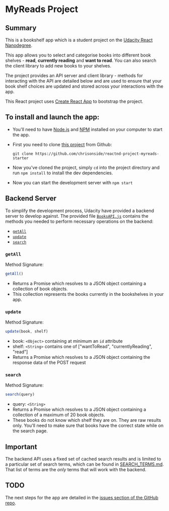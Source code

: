 
# MyReads Project

## Summary

This is a bookshelf app which is a student project on the [Udacity React Nanodegree](https://eu.udacity.com/course/react-nanodegree--nd019).

This app allows you to select and categorise books into different book shelves - **read**, **currently reading** and **want to read**. You can also search the client library to add new books to your shelves.

The project provides an API server and client library - methods for interacting with the API are detailed below and are used to ensure that your book shelf choices are updated and stored across your interactions with the app.

This React project uses [Create React App](https://github.com/facebookincubator/create-react-app) to bootstrap the project.

## To install and launch the app:

* You'll need to have [Node.js](https://nodejs.org/en/download/) and [NPM](https://www.npmjs.com/) installed on your computer to start the app.
* First you need to clone [this project](https://github.com/chrisonside/reactnd-project-myreads-starter) from Github:

    `git clone https://github.com/chrisonside/reactnd-project-myreads-starter`

* Now you've cloned the project, simply `cd` into the project directory and run `npm install` to install the dev dependencies.
* Now you can start the development server with `npm start`


## Backend Server

To simplify the development process, Udacity have provided a backend server to develop against. The provided file [`BooksAPI.js`](src/utils/BooksAPI.js) contains the methods you needed to perform necessary operations on the backend:

* [`getAll`](#getall)
* [`update`](#update)
* [`search`](#search)

### `getAll`

Method Signature:

```js
getAll()
```

* Returns a Promise which resolves to a JSON object containing a collection of book objects.
* This collection represents the books currently in the bookshelves in your app.

### `update`

Method Signature:

```js
update(book, shelf)
```

* book: `<Object>` containing at minimum an `id` attribute
* shelf: `<String>` contains one of ["wantToRead", "currentlyReading", "read"]
* Returns a Promise which resolves to a JSON object containing the response data of the POST request

### `search`

Method Signature:

```js
search(query)
```

* query: `<String>`
* Returns a Promise which resolves to a JSON object containing a collection of a maximum of 20 book objects.
* These books do not know which shelf they are on. They are raw results only. You'll need to make sure that books have the correct state while on the search page.

## Important
The backend API uses a fixed set of cached search results and is limited to a particular set of search terms, which can be found in [SEARCH_TERMS.md](SEARCH_TERMS.md). That list of terms are the _only_ terms that will work with the backend.

## TODO

The next steps for the app are detailed in the [issues section of the GitHub repo](https://github.com/chrisonside/reactnd-project-myreads-starter/issues).